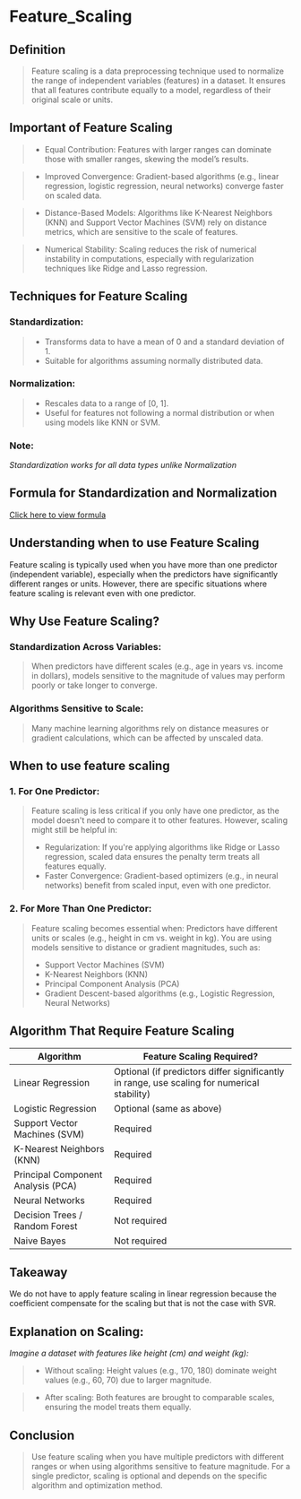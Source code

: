 # Feature_Scaling

## Definition
> Feature scaling is a data preprocessing technique used to normalize the range of independent variables (features) in a dataset. It ensures that all features contribute equally to a model, regardless of their original scale or units.

## Important of Feature Scaling
>  + Equal Contribution:
> Features with larger ranges can dominate those with smaller ranges, skewing the model’s results.

> + Improved Convergence:
> Gradient-based algorithms (e.g., linear regression, logistic regression, neural networks) converge faster on scaled data.

> + Distance-Based Models:
> Algorithms like K-Nearest Neighbors (KNN) and Support Vector Machines (SVM) rely on distance metrics, which are sensitive to the scale of features.

> + Numerical Stability:
> Scaling reduces the risk of numerical instability in computations, especially with regularization techniques like Ridge and Lasso regression.

## Techniques for Feature Scaling

### Standardization:
> + Transforms data to have a mean of 0 and a standard deviation of 1.
> + Suitable for algorithms assuming normally distributed data.

### Normalization:
> + Rescales data to a range of [0, 1].
> + Useful for features not following a normal distribution or when using models like KNN or SVM.

### Note: 
_Standardization works for all data types unlike Normalization_

## Formula for Standardization and Normalization
[Click here to view formula](https://ibb.co/C55ywF4)

## Understanding when to use Feature Scaling
Feature scaling is typically used when you have more than one predictor (independent variable), especially when the predictors have significantly different ranges or units. However, there are specific situations where feature scaling is relevant even with one predictor.

## Why Use Feature Scaling?
### Standardization Across Variables:
> When predictors have different scales (e.g., age in years vs. income in dollars), models sensitive to the magnitude of values may perform poorly or take longer to converge.

### Algorithms Sensitive to Scale:
> Many machine learning algorithms rely on distance measures or gradient calculations, which can be affected by unscaled data.

## When to use feature scaling
### 1. For One Predictor:
> Feature scaling is less critical if you only have one predictor, as the model doesn't need to compare it to other features. However, scaling might still be helpful in:
> + Regularization: If you're applying algorithms like Ridge or Lasso regression, scaled data ensures the penalty term treats all features equally.
> + Faster Convergence: Gradient-based optimizers (e.g., in neural networks) benefit from scaled input, even with one predictor.

### 2. For More Than One Predictor:
> Feature scaling becomes essential when: Predictors have different units or scales (e.g., height in cm vs. weight in kg).
> You are using models sensitive to distance or gradient magnitudes, such as:
> + Support Vector Machines (SVM)
> + K-Nearest Neighbors (KNN)
> + Principal Component Analysis (PCA)
> + Gradient Descent-based algorithms (e.g., Logistic Regression, Neural Networks)

## Algorithm That Require Feature Scaling
| Algorithm|	Feature Scaling Required?|
|----------| --------------------------|
|Linear Regression	|Optional (if predictors differ significantly in range, use scaling for numerical stability)|
|Logistic Regression	|Optional (same as above)|
|Support Vector Machines (SVM)|	Required|
|K-Nearest Neighbors (KNN)	|Required|
|Principal Component Analysis (PCA)	|Required|
|Neural Networks|	Required|
|Decision Trees / Random Forest|	Not required|
|Naive Bayes|	Not required|

## Takeaway
We do not have to apply feature scaling in linear regression because the coefficient compensate for the scaling but that is not the case with SVR.

## Explanation on Scaling:
_Imagine a dataset with features like height (cm) and weight (kg):_
> + Without scaling:
> Height values (e.g., 170, 180) dominate weight values (e.g., 60, 70) due to larger magnitude.

> + After scaling:
> Both features are brought to comparable scales, ensuring the model treats them equally.

## Conclusion
> Use feature scaling when you have multiple predictors with different ranges or when using algorithms sensitive to feature magnitude.
> For a single predictor, scaling is optional and depends on the specific algorithm and optimization method.


